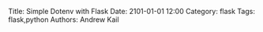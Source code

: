 Title: Simple Dotenv with Flask
Date: 2101-01-01 12:00
Category: flask
Tags: flask,python
Authors: Andrew Kail


